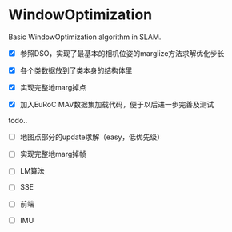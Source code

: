 # WindowOptimization

Basic WindowOptimization algorithm in SLAM.

- [x] 参照DSO，实现了最基本的相机位姿的marglize方法求解优化步长
- [x] 各个类数据放到了类本身的结构体里
- [x] 实现完整地marg掉点
- [x] 加入EuRoC MAV数据集加载代码，便于以后进一步完善及测试


todo..
- [ ] 地图点部分的update求解（easy，低优先级）
- [ ] 实现完整地marg掉帧
- [ ] LM算法
- [ ] SSE
- [ ] 前端
- [ ] IMU





